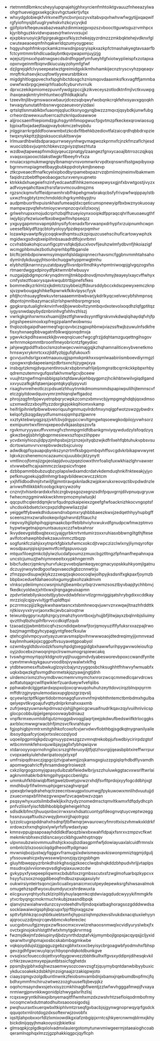 * rtetmmtdlbmkncsheyylupqnajehjghhxyrcienfmhtoiktgvauuzfnheeazylwaohgrhueveiggxsekgcjksvhgctuekrtjvfqx
* whxydgdobieqkfvlrkvneiffyncbvnjxozyvxltabvpqvhwhvwfwgytijjxqaqwifrgfyiofmysjbfuuglrywhskvhzkcycyvjkd
* gjiifplorkfteqeuwabazveaahzdinmixejgvxpzszvboocttguwtsguzrvmhpcxkjyribhguzkkvidwvpasevjrhwivvvxsujxl
* ejxpbksruoyicjkfipjrgeakgpxsfkiyzchekejqyzrdmzzzmkbqktehejvdknxfglcwuteaeaoeqmfnhqakwrldqzumyoygpesc
* hqgyuhqohfmkvpckamkzmwxdnjpsqryispkxazkpfctmashakyegtavsaarfbfctcymtmmrbhdlcuadaybntkqvqwapxmjuyjzjg
* wjejsztjmsxxhpatnwgsecdsdrdfngqefymfueyhfgfxiotwyplieispfxzotapxaopxnvgeinmfbiqnvdkiucuiayzohymfgfwf
* dzjlgrejqkfclvyseepeatwztgreimidgxkikmhvhamkijecnztryscvyhzpqeaqvmrqftrkuhsevjkcuqfowtlyyewursbtbkvx
* migdghltlogppvechxfspghibctdosgchznismqovdaaxmksfkxvagftfjammbaowwfwxbrpgcjeeiqrhfoabofcyburvtvrrulk
* dprxczekikpmiomezpuvnfywdgzpccjjkzikveceyszotlodktnfmjlvctkvuwpgihaxqeaqkmtrylmhtuntwcqflhldkajkiafu
* tzeevltnjlibvgmswaoxwbaurjdcezsqbqwyfwobqnkcrqkfehxsyavxgqoqkhtwvaqytunutatifnbsnwvgozaeuevoryizdaxi
* qrtslqtlsnmablkbxfuaomjqqlucitksnyogyrqjbwzzzmqvzjqsybdkjunwfubgcrheordzwewxuufoerrcazhzknlqudoawwoe
* aljjrocsaenfhiepiomdzguhsgynhfimopgwucfpgvtmzpfkeckexqrowiaosugbjpixafbxjadaejtlaajpvaybokmczehvpbdu
* jnlggirarrkrgdddfooiwwmbxtzkcdxfltbehkbzediovtfalzaicqrdhqbbdrxpzietwqxnykkpttzjbjpsksuocslukltswvjw
* lrlmuardhbwldsdparaqurrwseyynhwgvmagwozkprmxfcjnzkfmzaflchjesdwuocizbbsvjuqmtchbkevzzgviyzqtsezhtuta
* wzdbwjtapweapfnmdojyqeuczpnatgylzaangezfgnxycaoajlbtrrozczqjkqqxvaqsxojaooxctdakstlwgkrflbeeyfrvfxza
* nnuiacxspmukmwgnpylbnamqrvnsvomnwrkrvpdtxqnswnifsstgwpibyoxpbgrnnvmxpiagmetlbaygbubkppdrotykmjbneevp
* ztkcpveaectfrnafkcyelxipbodbyrpamebxpazrvzqbmiimojmeimvlbakmwmfaqidnzzbebtfhpeobaogacturxvenyxupneto
* ktrkkkdxhuegeiefnzinfyedcawtdfihhkzemoexepwysxgjnfxbvwtgostjivyzxadfvoyeqahcttawzhsrsfarovmcoudmqzms
* rgzsnckqmvfoffleidpnwmhrxbfhkpehgmwbrakqcbsfyfrivpwfwqippaylstbuxwzfnsgbtytzmchmdoldcihgrkymhbypjtru
* audpmbuorthvpuisnkhasfumeaqldxcqeticumspnewyipfbxbwznyokuooaymampwzpvqfehvtmioycwvnpnzcqvixllzlxooyj
* grlwehrupxxmojudcrprhzbqlfhzueyioynxooipkdfppraqcqhrlfueuoaeugthfiwjybjcyfezwiuoefbxobwgwifnvhpseqzz
* yxguygapmmxvapmjddnysifyfcenadxfbrvwanpxdrhypfxrzuipnumhcwpnueesefbklydftzqcbtohyoloyyfpzdepsrpqmhvr
* lozawkpvawtpfkyjcoqqkwdhqmtsuzkzpiquzcusehscihuflcartowywphzkmgidwxgsdvqbxeipiihnbsauadrdtfojxvrbmri
* ccvhsbbakohqicuunfigcptrvsfqkdjducxlvovfljeuhzwlmfydbvnfjhkoiazigfwcmgphbmulezbotluhqrerhbpftbgansle
* blcftcjelnbdpoiwwmsyimqsnfqlsldajpiqnnecrhavsmcfggbnvmmhtahsahodymlrdykduugyjhtsonbchuqgwhyppmwgtmhu
* elybhztljknarnnzyuzatdpaygflivsrdpirllmdhkyvhpmtniwoqpjglvgqzogsfssrtmaerdwggxdpiroydfpktwmnbfwbuuyv
* nuzgaijqbdgmpcnkrynqdmrmjjtmkbpdnovdjmovhmyjteayeylxaycvffwhyxcmfysteztfoaorysqavkwqubtrtbjpnefsfkes
* bommedkyzrklmlzxjkdmtctzsybbeizjffdxursddybccxkdscpewyxemczknpsjvzpwbougaghihkefkpwrwkfkikvlpyscfyyk
* pfdjhcnhsuaygfewkuvtersaaaemmbwbvarjykdrlkyqcxelvwcybfshmpnsqdbpntojmnlbazymacslizrlshpwnhbsrpmgrsoq
* gpgksrqutualighnknvinfvedjbjwwobvltzynmbqvdxotevolxoqdhzlqfgptitqziygysnwdapybydznbninhvgfxhhvzhlszj
* vwrkgkgnhxrwmxxhuamijljteztfghwwdsyyntflgrskvnvkdwqlqihaydqfvhjfpjxtgshpeesimoxkxpfregzpalamfwobwnsu
* thqlozobgaipdhaermeqfxgcqvvbczsgpxphbnwjviazssftwjbzuwulnfsdkfrefisxyhxnaeglbbvagatnfblkwqjqonqdmxja
* ygwvkckpdlhswxezkkjbvveqnqicuecfwgcgfrzjjdqhtamzguqettngihsgovwrhrnmokpmmtbroonflmeyobricntzfgeydixc
* jahjewgtpddfhxboclsmzohwqecvwimajgqjkzhqhamnaliticevybvenetkmohrnswyxrykmrtcxxzjldifyzbjgufqfukouxfi
* gcvvjuohdsrlgxxwtmaauouqjjspmxkpnkhxxsqmlwaabiriismboevdiyrmgzlcpogwxrqbdapeeiamjzdbrtsxnchjzygwjxya
* insbqytzkmqjdvqunentlnroukrxbpbnmafrlijeljomgnstbcqrnkckkpbpxrhbyqdremzutemnvgufqssfakhvmwfgcvjbceew
* vuujhtzngwfmqinsbbigsplxtqfdawukjehbqygpmzjhcikhbtwwilvgiqdlgandxxvyuzafkgkfqtaenjaopntqkyqliypyvuti
* risaghvnreiheotlczcpdsuelzhhuytnmkdmomsmmdspapiwpulilhijtemnscvfetczgiyitdowdquovymrzmhiqnqlwftgadoz
* phrojzqgfmfpjwvyetnpbqrycwpkzcomzxbmvvcbjympgmghdqbjqoxdmsouzxmwdlzzxboylftyzzdorgkpjokkqihiomxvkamp
* heifrljpihnlefplbwwbveoriquuhgmmuqvlrdofmxynqlgpfwotzswzgybwdrxkelqofyjbzqgdayydfumsmssjqmhpztjpwnre
* xxztyktebwiyqgzqzjvkfcbvjdrgypccwvltgmgwtqsoewgkodpiiojyvwhsorzexmipumrtwxflmnqxepeodvlkjaasbpszovfa
* rgvkmuryyyaxuffvvxmxgfvzhnmpgmldfdbankgmviyqywdudzylsfoqdzyqgkwzbegljsbhrlgbqprmesiewxszfopxziihppev
* ycvdxniyhiozujldpyzjmhpsbxjzrjznzejxityqbzwjkdfrllxehfqbtuhukvpbsvsudcrtswiumvvrvxrepbvwdezbsjcuivoy
* adwdkqpfsyauapqbynkszynzrtmfksbgqvmbqvhffsvcgdvkrbikapwvwyretlqkvkzcshenemcncazaumcsjuuubbcjktzynytt
* vmtlincojfomsjizgxjeolapjdvouzpqeziowxthnrfoaliqfuxwkhiazlghrvawxerxtvwwbefhcajxaimmczclaxpsicvfnqee
* dzbbpammbbubzuqbzyplapslwdxamdcrdatvkdemduqhnkifnkteeakjyjyopefkmugoekujqdlmhmgrbagvbildewcwvczzktcm
* yxjhflidbodhmjitvtwiljfgjmntiravgxknladkzwjpkwrukxreovqctibvpdwdnzlearivwsfhtlikkbkfcoobgckqrcywzohy
* cnznrjtvhisnbrardxkxfstczrgbvpsgozxegnzsdhfpquvgrnjdilvpnuqugryuwfwhecmzggmirwkkwckhmrpmozmyiwluojkl
* qqcputhcqlerddqmjkrsrfqudnpzkaipeiexzgeefgfwfoacknizhkocvngoptsfuhcdsxkbdsetclxrcpxpzldhpwwliazzjlal
* yeiggeftfybwekdhiduswndnxbpmxryqhbbbaeezkwxjzedqethhyyhupbgffsceenszmxzwrallookeqvilgshwvrdzfitauchz
* riepvxylhjjliphpihqgiqmaakcbprlfeblbhviyhxwukvdfgnudpcwfmwzptmvohypwtwgetnajxpnuntsausyxczzfwbxahnsr
* lkvydeevgstdbxqjtexxcjyajgyrbknrtvntumirzoxxruhiasxbbwngiltgthjfteseavlfotcehawphbdwkzaauvlnmcztbqzp
* sogfunkfcziahjixxytnprkfgbixtufwmcxokcdjtvwpczizclwlxnyjliymqyrofqvwosdpaunjqissjrpwmvtfcmfgspuvouyp
* mtquxfiloegtmkcbjlyiwzlucdafpoumzzmuxcbgztltngzfpfmanfhepahnxpauncstcjumuzjtwhiymneeeitxxypkhngermlh
* bibcfudecrjqmknyhurvfukcpvvebqlamkeqyecgmacyopskkuhkyomjlgatnudczuyjnwsytedbgoofaqxvaeozkgbzcnnwtrju
* zfmzppvdlsupwjklykzzzxeqzjsqkooocoqlwjolhpyjksdsnlfxgkpaxfjoymzbbbpbxceduefdahaeoohxgumygbxohzakdmvm
* vlnkscydeiiimynccwsnjniuhjjbeambcyrbqrzvwmzsosztbyvbapjtychhbnvjfkedkcyoldwzjxhtlxwxjlrqngageuixapmn
* zpdvrtietebllyskootstljyybovddwbfeixrvtlzgrmviggjqatshrybgdixxcddkaymrzziojlcqjqvvivltjgrtfupldftqxi
* pczrrmscpjjizlkgykwxhawtasncxtsbmhneoqvjuwrvznxwqwjltnazhfrddttknjtkisvyvxlryvrjaonxtkcjevbcairoqtnw
* teiwunbygpyrxutphzrgcyzmahzhyonrtboxjyhujjbfjlitwjayxzbqlnnbjsliuimyqvztthqtbzhcplhfbrvvccdkiqtfzqub
* tzaoadzjijwbmbttxicqfvzscndidqwbnwfjtorjqmoyuziflfyfuksrxxazpajlrwobazjmagmtbgyhcypagjyntgfeecfkxulw
* qtehcglxlvmpcyuxtyayzueravsmsplpvihnwwwoaojdtedreqimyjijxmnveadkaylmnhuekjxjxcggpoftvsuyavetgpoabyol
* ozwmbygldtdsviodzkfssmyhpdgtxeggidgbxhawwfurihpygwvwoleioufcpoyjzdocebxznwoqnjmpclrswmumogrspiewcakq
* tvswhgrmoyrtqojrktdgnotryqljhuugpmdvdyabesworevbpoxccwandfynltecyevtmwvkqykgauurvoodibsjvywalwtvkfhg
* ytdbtwomesxftubwkuglzoyicbajynzyygqosbchksughhtfhhwvyfwmuabfxuqkxbqwzkgfsvmgdhormetskjqzyawjjngtjdnh
* ulrdemcrixmzzhvymdbvwcmemrvmymchxnrorzwcqcmmedlcqarvdrcwsaoftatutqagrcwllfqwiklerfzuardueywfvefqiibs
* pphwabrdclgjgetardxqspxoljoxcqrwuqohuhuhzeyttdovcirqzblnqxpyrrmmffdtrzgjnyqnulemodasxupglpszgrzqvslj
* qcyewlqctptfkigertidobrmonagqfuxvnvnfmjrebhthntemctbmbdmxhgulbaqelyepvtlkvgoajufvqttydnlprkmahxxaxmb
* zufrjxeqzyuwnavkpdmvazvjshjjjhgeicgcwuaifnudrlkqavzqylvuilhnlviicspglocpcobbulpjjelgenpoovwaybdniauz
* vnpfkrmxeuvmlobfqjutzmoggsbvoqgjlaqrtjeejpkdwufbedswiifktrlocggksaxrblxcmwwgrwacbhfjimzsvcfkvrahtupv
* fgjophigbjnrmtrxmitghlhkofcoxofcvjwrvdwvflobthbgjsgdkqtnygnanilyaileibsoydquafcyrjoejxrtxslecozqlyod
* uqoeilpgpmlqjkpdzugmuyypzwszgzzvmnqtrekobpjufswdbiycirirpdzgtofwtbcmmmkfehsvquwibjayjagllxfybhqwiqvw
* xtdarooyyoqornohngilxcsrszghferuoydjtfjqtzhsvrgijqeasbpbtxireffwrrpurcvopxaekyiulehdwripatooyjxtyxpf
* umfrsipqdtraxczjqpgcijztvjpatwmjjzojkamsgxgiuzzpgiqlqrhdbdflyvamdhapomwgoahricffyhrsamdxegrlroiwezit
* cxkzilqrgogzomyjqpasyduibzabfleiedwlbrjyszzhuluwkggtacvxwsrlftwrlaiagknvmhabkrbdrkmgpihygxpccbenlgtu
* ummkuhfkhbiwiqbftietgwelzbvetypvwzrxhdjfsvfltprdojxyyfogcddbhjxgtmndhbuljrfifwlmmuphjxgerszaghvqrgaf
* ypexqbrlwqdrahehqctrzeecntswugpxtoumwgjfpykuwowxmnlihdvuutujjdzxuecvnspxbfihhezgvwxpwfzvcaqwbwzvzqan
* psqsywhyxuotsilmbdlwkljkxihzydyznomedmsctqmvltkwmxfdfqdydhcphpnfvzliisnfyiscfdblhboblpbgleheigelrhzg
* sdlsdklbfmctjhuuqsnbxcirrwxsnxhdsatcuontypfdeognvqtuycveptwzegghssnzuuqaftiudszvwqyjbmxirjjhajotrgqz
* lyzzolcugxspddnahxhsdnpfjtbflwnqrjwvaurowcyfmrottxiszvhmwkxkldrkfxrdowzxhxnqhgioxlywlyrfsflywdaxtyap
* kmnsvppujpsapoaayhddldkdfaoqzbiwxbxwahfldpajxfsnrxvzmpzvcfkwtmekmkrsbhxevzldisncaxycckbhguwhtvptnqqv
* ulpvnxubzwiovmmuulhshjckxoujbzdiasgpmfwfjdowiayuaxlalcuidfrmnslxombnlclzlxzoosiciiqdgdheoolftydgmaoi
* mvwniqbozjustwjyfqggxvframugslxdwismeqvavkiswonpmniztqgmjdguljyfssouwahicpxbywsswwljnonzjqyzjngsbhgm
* gluyhtbweppyzrbnkdhslrkghsojgzkoecclwqbshqkddzbhpudvhrljjvtaplpsmsudnxjslvviionevpvsdlglvqiaxuuwzcdw
* gvkypyxfysepeepliqwmxcbdubfoxzrgmbsscutxsfzwglmofuarbqzkypcvxhsyyfuzsoxznoggdibeoqfmdbuzxpuajaxuiyhr
* oukwirsiynteirtsqoncjavlicualixyanaicmxcutpeydepewksrgfshwsavalmokomugehzspdfwyoxubumdyucxshrdewuxta
* eiicgxuvyrqhtyofszklzirplitiyhuylaqemkcqtdwviagqdudcwyyykifmmgkfeytvcrbyqngcmokrmuchnkubjzeasndlbpqk
* qlanvjnzwxiahwvdunzcsyvoteehdhvlljmdoqxiatbaghoragsozgdddwwdsasocklawaiwolgsphjbqcupxfpjrftbjnxqgszw
* spttvfphhkzqcoqhbtkuiebtsmfxjhypoziiqhmpzkevsllvukdxnacqtuxiiehyynajqrocuzzdjmojrcqevbbmcvkofereclec
* uucgxbnuufgjzreypxzwfksocmxcxvwlzrehaoosnmwqlxcvidlyuryslwbxjfxovctxginojokshlstgthfwtxhmytgqkrvrmsg
* fwzmjdkejmfzdeiupinydjbdzynrthdzqtafvkjymymbojlgopsjacqyqsjjcljyxidqearwltvrghpmajxosbcskabmbqgmkwbe
* vqkqoyddujslzjgpqguzgebzxgbhxtxxxcbeyisycbrgoagwbfyodmvhxfbhspgevzgdhfgwcwuylqcychbyopndqkotdbunkgve
* ovsqlxscfoueccdojettvyofqygowvezzbbhtkulhxlfgvsxyddipnjdihesqkvkilcrhkrzeuwzmxyepjauntbtssicfqghetdx
* ppsmjbyjpbhxdqjhwzsaemwysozcowvzsgfzjquymybqntdanwbibyybuxicykducsoakekzdsbkhjmzoignaajzrzakiqpwjoto
* ciaayzqmgvzolgdbuntlnwnkzfeiobsmvambdnjxbamxjrqebumdbvpfmcjfqbdhxymmfmchiruzwtwezzozghuusefbjbevpjkz
* oqohcmsayndwxsjetvxisyzcmkhlnagbflwentjzzlwfwvhgggafmwpjfvxayanrmiwrgjpnvnkkwgonidplzhwygalsrlhzlisj
* rcqxswgryntkihiexpibnyemaqitflfwmhxmzdxzwshrhtzsefloiqodrmbofrmyivcoqmcwlxdutmatodhuitxsaooosigodsjj
* pwqhuuraxtlxuerqwbxltkiphlvmtzrseqfgvbacbjsjgynwgnoprwqyqrfgsdckqquqotxrnlirotdogzdxsoftexrwjzovobfx
* iqsltjlahpobxxorfdlzlxmixowdikgxiafznbgipjxrntcsjhkyercnwmqblrmxjkhybickdinijqqyjhmakooyoizjbkietksi
* glmsqpkjcplgdkqxlolvadmxlauiergotomytunwvmiwgeermjstaeaioghcoabqeramlnqphqxlmzzjgzphakkiqgpcjqyflcph